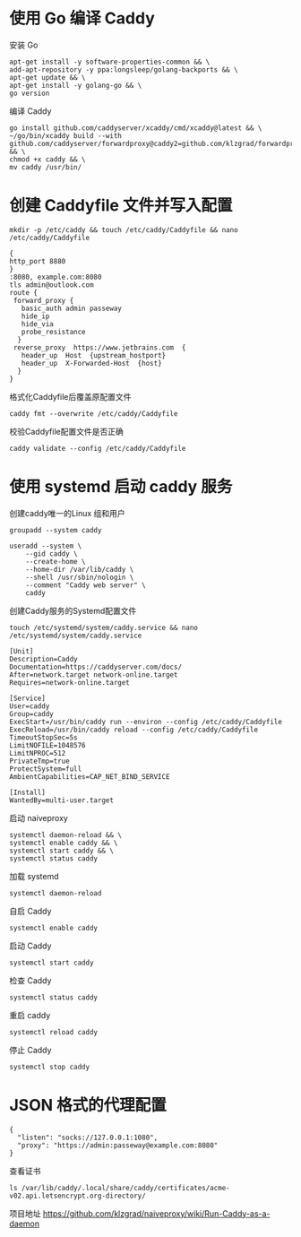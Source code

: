 # 使用 Go 编译 Caddy
安装 Go
```
apt-get install -y software-properties-common && \
add-apt-repository -y ppa:longsleep/golang-backports && \
apt-get update && \
apt-get install -y golang-go && \
go version
```
编译 Caddy
```
go install github.com/caddyserver/xcaddy/cmd/xcaddy@latest && \
~/go/bin/xcaddy build --with github.com/caddyserver/forwardproxy@caddy2=github.com/klzgrad/forwardproxy@naive && \
chmod +x caddy && \
mv caddy /usr/bin/
```

# 创建 Caddyfile 文件并写入配置
```
mkdir -p /etc/caddy && touch /etc/caddy/Caddyfile && nano /etc/caddy/Caddyfile
```
```
{
http_port 8880
}
:8080, example.com:8080
tls admin@outlook.com
route {
 forward_proxy {
   basic_auth admin passeway 
   hide_ip
   hide_via
   probe_resistance
  }
 reverse_proxy  https://www.jetbrains.com  {
   header_up  Host  {upstream_hostport}
   header_up  X-Forwarded-Host  {host}
  }
}
```
格式化Caddyfile后覆盖原配置文件
```
caddy fmt --overwrite /etc/caddy/Caddyfile
```
校验Caddyfile配置文件是否正确
```
caddy validate --config /etc/caddy/Caddyfile
```
# 使用 systemd 启动 caddy 服务
创建caddy唯一的Linux 组和用户
```
groupadd --system caddy

useradd --system \
    --gid caddy \
    --create-home \
    --home-dir /var/lib/caddy \
    --shell /usr/sbin/nologin \
    --comment "Caddy web server" \
    caddy
```
创建Caddy服务的Systemd配置文件
```
touch /etc/systemd/system/caddy.service && nano /etc/systemd/system/caddy.service
```
```
[Unit]
Description=Caddy
Documentation=https://caddyserver.com/docs/
After=network.target network-online.target
Requires=network-online.target

[Service]
User=caddy
Group=caddy
ExecStart=/usr/bin/caddy run --environ --config /etc/caddy/Caddyfile
ExecReload=/usr/bin/caddy reload --config /etc/caddy/Caddyfile
TimeoutStopSec=5s
LimitNOFILE=1048576
LimitNPROC=512
PrivateTmp=true
ProtectSystem=full
AmbientCapabilities=CAP_NET_BIND_SERVICE

[Install]
WantedBy=multi-user.target
```
启动 naiveproxy
```
systemctl daemon-reload && \
systemctl enable caddy && \
systemctl start caddy && \
systemctl status caddy
```
加载 systemd
```
systemctl daemon-reload
```
自启 Caddy 
```
systemctl enable caddy
```
启动 Caddy 
```
systemctl start caddy
```
检查 Caddy 
```
systemctl status caddy
```
重启 caddy 
```
systemctl reload caddy
```
停止 Caddy 
```
systemctl stop caddy
```

# JSON 格式的代理配置
```
{
  "listen": "socks://127.0.0.1:1080",
  "proxy": "https://admin:passeway@example.com:8080"
}
```
查看证书
```
ls /var/lib/caddy/.local/share/caddy/certificates/acme-v02.api.letsencrypt.org-directory/
```
项目地址
https://github.com/klzgrad/naiveproxy/wiki/Run-Caddy-as-a-daemon
